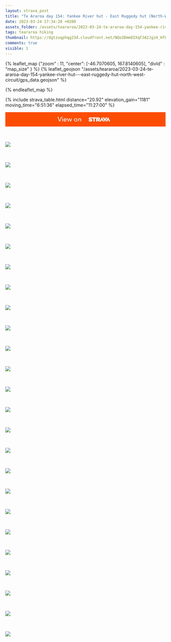 ```yaml
---
layout: strava_post
title: "Te Araroa day 154: Yankee River hut - East Ruggedy hut (North-West circuit)"
date: 2023-03-24 17:34:28 +0200
assets_folder: /assets/teararoa/2023-03-24-te-araroa-day-154-yankee-river-hut---east-ruggedy-hut-north-west-circuit
tags: teararoa hiking
thumbnail: https://dgtzuqphqg23d.cloudfront.net/NQo3Dmm8IXqFJA2JgiH_HfLXvpOxt21MjS0rLdZdZQY-1024x768.jpg
comments: true
visible: 1
---
```



{% leaflet_map {"zoom" : 11,
                  "center": [-46.7070605, 167.8140605],
                 "divId" : "map_size" } %}
    {% leaflet_geojson "/assets/teararoa/2023-03-24-te-araroa-day-154-yankee-river-hut---east-ruggedy-hut-north-west-circuit/gps_data.geojson" %}

{% endleaflet_map %}





{% include strava_table.html distance="20.92" elevation_gain="1181" moving_time="6:51:36" elapsed_time="11:27:00" %}

[![](/assets/strava.jpg)](https://www.strava.com/activities/8795439427)


<br />

![](https://dgtzuqphqg23d.cloudfront.net/NQo3Dmm8IXqFJA2JgiH_HfLXvpOxt21MjS0rLdZdZQY-1024x768.jpg)


<br />

![](https://dgtzuqphqg23d.cloudfront.net/e4wrj-lJOzw-SN5JhuRFPQ5Nh_lHNQ_hJRe9mvJxdJs-1024x768.jpg)


<br />

![](https://dgtzuqphqg23d.cloudfront.net/AfWJgqgZYl98jOmHEQzmr1Bbv-A2seaXJ8PCa3mMwXg-1024x768.jpg)


<br />

![](https://dgtzuqphqg23d.cloudfront.net/J6r1KZM4zl3dw_6eqYZ9naQr1D5RwIIGBhRwgEoJBiU-768x1024.jpg)


<br />

![](https://dgtzuqphqg23d.cloudfront.net/Vx_hHqXIEAx9mcyvDHnuI4jo9MA94c-tBPblEkaQYn4-1024x768.jpg)


<br />

![](https://dgtzuqphqg23d.cloudfront.net/ZWLIkRiV7wFANlAzpUyFcYLvQyZN1ku0n-5k7xVGu-M-768x1024.jpg)


<br />

![](https://dgtzuqphqg23d.cloudfront.net/81YlD0gEwVvbl3gOD3co_ZZLLMDqaeErju8swZjg94A-768x1024.jpg)


<br />

![](https://dgtzuqphqg23d.cloudfront.net/S9cDn7C0yqV8QOZIvUXHbeF_4rcFDZL_7DhiF29VA2c-1024x768.jpg)


<br />

![](https://dgtzuqphqg23d.cloudfront.net/N65kHA16P8yxiez6xozV46BWFe5I-zgGRIBkZT7SjJg-768x1024.jpg)


<br />

![](https://dgtzuqphqg23d.cloudfront.net/8h1OYj6xmvkt4uTtD0wkpQzzQUit0lohuEIoD94W6BI-1024x768.jpg)


<br />

![](https://dgtzuqphqg23d.cloudfront.net/Vp45YhklMIQbQo9r1jVB0SZMC8CWew8S3hlWBlXkvNA-1024x768.jpg)


<br />

![](https://dgtzuqphqg23d.cloudfront.net/X2qBhxMavxFxVYImOWZ0CZUyO9VHO-urfrClYsLec9g-1024x768.jpg)


<br />

![](https://dgtzuqphqg23d.cloudfront.net/uBo4OAoNTlr20nvEjubf11DByCmeCp1uyV8cGwd0zdU-1024x768.jpg)


<br />

![](https://dgtzuqphqg23d.cloudfront.net/wUn-K7iTFXqthCKeSKHR1ozpkHDh-EjcLoKnSeLxQL0-768x1024.jpg)


<br />

![](https://dgtzuqphqg23d.cloudfront.net/wAp5NqAoLUF5OsSH5GCPLSKnnZZ9r8JtN-NFV0laDd4-1024x768.jpg)


<br />

![](https://dgtzuqphqg23d.cloudfront.net/vn12MHCuI8p80YDcP65PUsYiEKKtZ_RQh2zyXApUgyE-1024x768.jpg)


<br />

![](https://dgtzuqphqg23d.cloudfront.net/FUAcLkZ9aaW7pWB1162wiKCrK-8OyzmL4LascDL5ZlU-1024x768.jpg)


<br />

![](https://dgtzuqphqg23d.cloudfront.net/6PpfWZlm_w65aNUKF93-NDowGZosxdJEhFKCUM-EOmU-1024x768.jpg)


<br />

![](https://dgtzuqphqg23d.cloudfront.net/FKwR6cxYqFfeZ6_22sxNYLaeGwNNSQEKci5Bj_G9n6c-1024x768.jpg)


<br />

![](https://dgtzuqphqg23d.cloudfront.net/QHjkkWqRFyXXSjJt07OzPfQmPwuTXFdvFVwHKZSAgrQ-1024x768.jpg)


<br />

![](https://dgtzuqphqg23d.cloudfront.net/Lcf49XRO3A77_3MZYBHXTHYX1e_iUM9OHAhy9OXrbVM-768x1024.jpg)


<br />

![](https://dgtzuqphqg23d.cloudfront.net/seDEWZKvxLX-zGirOCNeQVIZHdR6cl103wrJt8NGdqA-1024x768.jpg)


<br />

![](https://dgtzuqphqg23d.cloudfront.net/Y-gf6_W-zP_A84xIEN5n83rkfm8DXiqc6tIEo7KqevM-1024x768.jpg)


<br />

![](https://dgtzuqphqg23d.cloudfront.net/p-FM6NbU9iey-25u1-Z6wRM6hcL3836BrF3g6JUP3wg-1024x768.jpg)


<br />

![](https://dgtzuqphqg23d.cloudfront.net/rzmoH55F2IAeL2_YkgMx9s60pYDy3auh_sn5G0IJTQE-1024x768.jpg)
